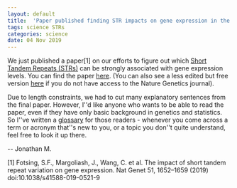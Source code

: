 ```yaml
---
layout: default
title:  'Paper published finding STR impacts on gene expression in the GTEx cohort.'
tags: science STRs
categories: science
date: 04 Nov 2019
---
```


We just published a paper[1] on our efforts to figure out which 
[Short Tandem Repeats (STRs)](https://en.wikipedia.org/wiki/Microsatellite)
can be strongly associated with gene expression levels. You can find
the paper [here](https://www.nature.com/articles/s41588-019-0521-9). (You can also 
see a less edited but free version [here](https://www.biorxiv.org/content/10.1101/495226v2) if you do not have access to the Nature 
Genetics journal).

Due to length constraints, we had to cut many explanatory sentences from the final paper. However, I''d like
anyone who wants to be able to read the paper, even if they have only basic background in genetics
and statistics. So I''ve written a [glossary](https://docs.google.com/document/d/1r-UzcQiRFtoJvObUIP8cPyHO3E1gkQG3DmlmgnEp1y8/edit)
for those readers - whenever you come across a term or acronym that''s new to you, or a topic you don''t quite understand,
feel free to look it up there.

-- Jonathan M.

[1] Fotsing, S.F., Margoliash, J., Wang, C. et al. 
The impact of short tandem repeat variation on gene expression. 
Nat Genet 51, 1652–1659 (2019) doi:10.1038/s41588-019-0521-9


